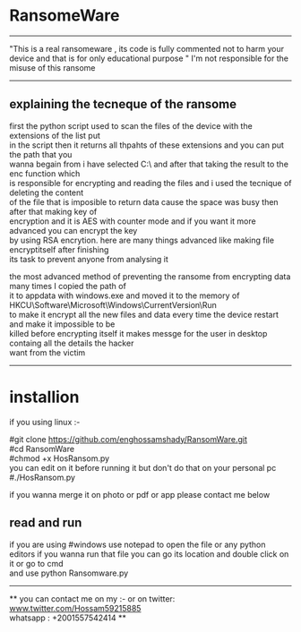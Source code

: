 # RansomeWare
-----------------------------------------
"This is a real ransomeware , its code is fully commented not to harm your device and that is for only educational purpose "
I'm not responsible for the misuse of this ransome 

----------------------------------
## explaining the tecneque of the ransome

first the python script used to scan the files of the device with the extensions of the list put <br />
in the script then it returns all thpahts of these extensions and you can put the path that you <br />
wanna begain from i have selected C:\ and after that taking the result to the enc function which <br />
is responsible for encrypting and reading the files and i used the tecnique of deleting the content <br />
of the file that is imposible to return data cause the space was busy then after that making key of <br />
encryption and it is AES with counter mode and if you want it more advanced you can encrypt the key<br />
by using RSA encrytion. here are many things advanced like making file encryptitself after finishing<br />
its task to prevent anyone from analysing it <br />

the most advanced method of preventing the ransome from encrypting data many times I copied the path of <br />
it to appdata with windows.exe and moved it to the memory of HKCU\Software\Microsoft\Windows\CurrentVersion\Run <br />
to make it encrypt all the new files and data every time the device restart and make it impossible to be <br />
killed before encrypting itself it makes messge for the user in desktop containg all the details the hacker<br />
want from the victim <br />

----------------------------------

# installion 
if you using linux :- 

#git clone https://github.com/enghossamshady/RansomWare.git                                                                         
#cd RansomWare                                                                                                                     
#chmod +x HosRansom.py                                                                                                             
you can edit on it before running it but don't do that on your personal pc                                                         
#./HosRansom.py        

if you wanna merge it on photo or pdf or app please contact me below 


## read and run
if you are using #windows use notepad to open the file or any python editors 
if you wanna run that file you can go its location and double click on it or go to cmd <br />
and use python Ransomware.py


-----------------------------------------------

** you can contact me on my :- 
or on twitter: www.twitter.com/Hossam59215885      
whatsapp  : +2001557542414 **








